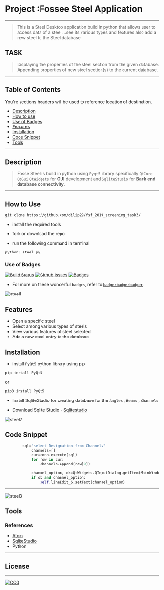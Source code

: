 # Project :Fossee Steel Application 


----

> This is a Steel Desktop application build in python that allows user to access data of a steel ...see its various types and features
also add a new steel to the Steel database
## TASK
 > Displaying the properties of the steel section from the given database.
 Appending properties of new steel section(s) to the current database.
---


## Table of Contents
You're sections headers will be used to reference location of destination.

- [Description](#description)
- [How to use](#how-to-use)
- [Use of Badges](#use-of-badges)
- [Features](#features)
- [Installation](#installation)
- [Code Snippet](#code-snippet)
- [Tools](#tools)



---

## Description
> Fosse Steel is build in python using `Pyqt5` library specifically `QtCore`  `QtGui`  `QtWidgets` for **GUI** development and `SqliteStudio` for **Back end database connectivity**.


---
## How to Use
```
git clone https://github.com/dilip29/fsf_2019_screening_task3/
```
* install the required tools 

* fork or download the repo 

* run the following command in terminal

```
python3 steel.py
```


### Use of Badges

[![Build Status](http://img.shields.io/travis/badges/badgerbadgerbadger.svg?style=flat-square)](https://travis-ci.org/badges/badgerbadgerbadger) [![Github Issues](http://githubbadges.herokuapp.com/badges/badgerbadgerbadger/issues.svg?style=flat-square)](https://github.com/badges/badgerbadgerbadger/issues)  [![Badges](http://img.shields.io/:badges-9/9-ff6799.svg?style=flat-square)](https://github.com/badges/badgerbadgerbadger)

- For more on these wonderful `badges`, refer to <a href="http://badges.github.io/badgerbadgerbadger/" target="_blank">`badgerbadgerbadger`</a>.



![steel1](https://user-images.githubusercontent.com/40792388/54923502-6307f080-4f30-11e9-8c97-4fd396085bb4.gif)




## Features
  * Open a specific steel 
  * Select among various types of steels
  * View various features of steel selected
  * Add a new steel entry to the database
  
 





## Installation
* install `PyQt5` python library using pip
```python
pip install PyQt5

```
or
```python
pip3 install PyQt5

```
* Install SqliteStudio for creating database for the `Angles` , `Beams` , `Channels`

- Download Sqlite Studio - [Sqlitestudio](https://sqlitestudio.pl/index.rvt)



![steel2](https://user-images.githubusercontent.com/40792388/54923689-c1cd6a00-4f30-11e9-97ff-477af28fff30.gif)





## Code Snippet

```python
        sql="select Designation from Channels"
            channels=[]
            cur=conn.execute(sql)
            for row in cur:
                channels.append(row[0])

            channel_option, ok=QtWidgets.QInputDialog.getItem(MainWindow,"Steel","Choose a Designation from Channels Section",channels,0,False)
            if ok and channel_option:
                self.lineEdit_6.setText(channel_option)

```






---


![steel3](https://user-images.githubusercontent.com/40792388/54923730-df023880-4f30-11e9-9359-fa412884a033.gif)






## Tools
### References
* [Atom](https://atom.io/)
* [SqliteStudio](https://sqlitestudio.pl/index.rvt)
* [Python](https://www.python.org/)



---



## License
---
[![CC0](https://licensebuttons.net/p/zero/1.0/88x31.png)](https://creativecommons.org/publicdomain/zero/1.0/)

